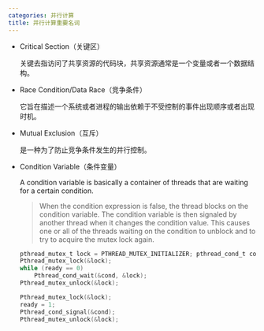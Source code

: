 ```yaml
---
categories: 并行计算
title: 并行计算重要名词
---
```


- Critical Section（关键区）

  关键去指访问了共享资源的代码块，共享资源通常是一个变量或者一个数据结构。

- Race Condition/Data Race（竞争条件）

  它旨在描述一个系统或者进程的输出依赖于不受控制的事件出现顺序或者出现时机。 

- Mutual Exclusion（互斥）

  是一种为了防止竞争条件发生的并行控制。

- Condition Variable（条件变量）

   A condition variable is basically a container of threads that are waiting for a certain condition. 

  > When the condition expression is false, the thread blocks on the condition variable. The condition variable is then signaled by another thread when it changes the condition value. This causes one or all of the threads waiting on the condition to unblock and to try to acquire the mutex lock again. 

  ```c
  pthread_mutex_t lock = PTHREAD_MUTEX_INITIALIZER; pthread_cond_t cond = PTHREAD_COND_INITIALIZER;
  Pthread_mutex_lock(&lock); 
  while (ready == 0) 
      Pthread_cond_wait(&cond, &lock); 
  Pthread_mutex_unlock(&lock);
  ```

  ```c
  Pthread_mutex_lock(&lock); 
  ready = 1; 
  Pthread_cond_signal(&cond); 
  Pthread_mutex_unlock(&lock);
  ```

  

